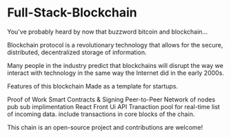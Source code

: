 # Full-Stack-Blockchain

 You've probably heard by now that buzzword bitcoin and blockchain...
 
 Blockchain protocol is a revolutionary technology that allows for the secure, distributed, decentralized storage of information. 
 
 Many people in the industry predict that blockchains will disrupt the way we interact with technology in the same way the Internet did in the early 2000s.

 Features of this blockchain
 Made as a template for startups. 

 Proof of Work
 Smart Contracts & Signing
 Peer-to-Peer Network of nodes pub sub implimentation
 React Front Ui
 API 
 Tranaction pool for real-time list of incoming data. 
 include transactions in core blocks of the chain.

This chain is an open-source project and contributions are welcome!